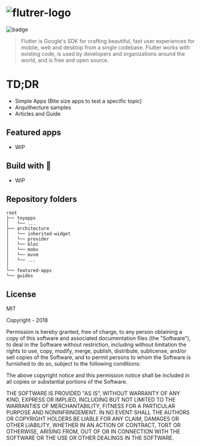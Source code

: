# ![flutrer-logo](https://miro.medium.com/max/1498/0*MXYivtrvfMI2nZXU.)

![badge](https://img.shields.io/github/followers/alifyz?label=Follow&style=social)


> Flutter is Google's SDK for crafting beautiful, fast user experiences for
mobile, web and desktop from a single codebase. Flutter works with existing
code, is used by developers and organizations around the world, and is free
and open source.

 
# TD;DR

* Simple Apps (Bite size apps to test a specific topic)
* Arquithecture samples
* Articles and Guide


## Featured apps 

- WIP

## Build with :hammer:

- WIP

## Repository folders

```
root
├── toyapps
│   └── ...
├── architecture
│   └── inherited-widget
│   └── provider
│   └── bloc
│   └── mobx
│   └── mvvm
│   └── ...
│       
└── featured-apps
└── guides

```

License
----

MIT

Copyright - 2018

Permission is hereby granted, free of charge, to any person obtaining a copy of this software and associated documentation files (the "Software"), to deal in the Software without restriction, including without limitation the rights to use, copy, modify, merge, publish, distribute, sublicense, and/or sell copies of the Software, and to permit persons to whom the Software is furnished to do so, subject to the following conditions:

The above copyright notice and this permission notice shall be included in all copies or substantial portions of the Software.

THE SOFTWARE IS PROVIDED "AS IS", WITHOUT WARRANTY OF ANY KIND, EXPRESS OR IMPLIED, INCLUDING BUT NOT LIMITED TO THE WARRANTIES OF MERCHANTABILITY, FITNESS FOR A PARTICULAR PURPOSE AND NONINFRINGEMENT. IN NO EVENT SHALL THE AUTHORS OR COPYRIGHT HOLDERS BE LIABLE FOR ANY CLAIM, DAMAGES OR OTHER LIABILITY, WHETHER IN AN ACTION OF CONTRACT, TORT OR OTHERWISE, ARISING FROM, OUT OF OR IN CONNECTION WITH THE SOFTWARE OR THE USE OR OTHER DEALINGS IN THE SOFTWARE.

